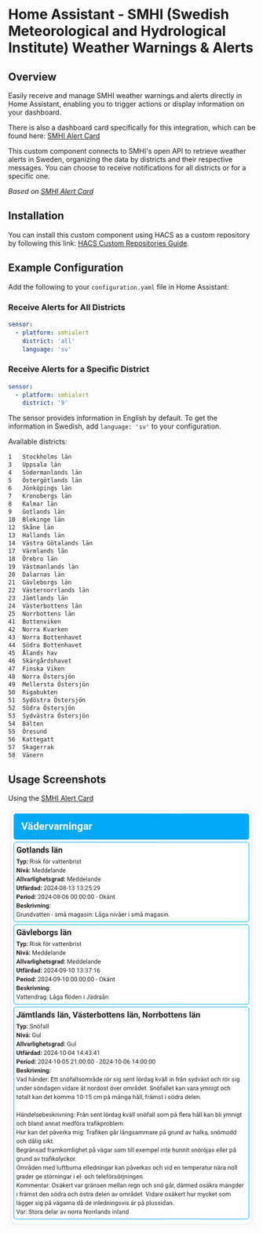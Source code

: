 # Home Assistant - SMHI (Swedish Meteorological and Hydrological Institute) Weather Warnings & Alerts

## Overview

Easily receive and manage SMHI weather warnings and alerts directly in Home Assistant, enabling you to trigger actions or display information on your dashboard.

There is also a dashboard card specifically for this integration, which can be found here: [SMHI Alert Card](https://github.com/Nicxe/home-assistant-smhialert-card)

This custom component connects to SMHI's open API to retrieve weather alerts in Sweden, organizing the data by districts and their respective messages. You can choose to receive notifications for all districts or for a specific one.


*Based on [SMHI Alert Card](https://github.com/Lallassu/smhialert)*

## Installation

You can install this custom component using HACS as a custom repository by following this link: [HACS Custom Repositories Guide](https://www.hacs.xyz/docs/faq/custom_repositories/?h=custom+repositories).

## Example Configuration

Add the following to your `configuration.yaml` file in Home Assistant:

### Receive Alerts for All Districts

```yaml
sensor:
  - platform: smhialert
    district: 'all'
    language: 'sv'
```

### Receive Alerts for a Specific District

```yaml
sensor:
  - platform: smhialert
    district: '9'
```

The sensor provides information in English by default. To get the information in Swedish, add `language: 'sv'` to your configuration.

Available districts:
```
1   Stockholms län  
3   Uppsala län  
4   Södermanlands län  
5   Östergötlands län  
6   Jönköpings län  
7   Kronobergs län  
8   Kalmar län  
9   Gotlands län  
10  Blekinge län  
12  Skåne län  
13  Hallands län  
14  Västra Götalands län  
17  Värmlands län  
18  Örebro län  
19  Västmanlands län  
20  Dalarnas län  
21  Gävleborgs län  
22  Västernorrlands län  
23  Jämtlands län  
24  Västerbottens län  
25  Norrbottens län  
41  Bottenviken  
42  Norra Kvarken  
43  Norra Bottenhavet  
44  Södra Bottenhavet  
45  Ålands hav  
46  Skärgårdshavet  
47  Finska Viken  
48  Norra Östersjön  
49  Mellersta Östersjön  
50  Rigabukten  
51  Sydöstra Östersjön  
52  Södra Östersjön  
53  Sydvästra Östersjön  
54  Bälten  
55  Öresund  
56  Kattegatt  
57  Skagerrak  
58  Vänern  
```

## Usage Screenshots
Using the [SMHI Alert Card](https://github.com/Nicxe/home-assistant-smhialert-card)

<img src="https://github.com/Nicxe/home-assistant-smhialert-card/blob/main/Screenshot.png">